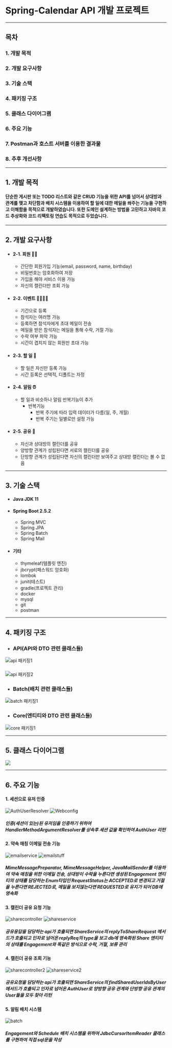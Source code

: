 # Spring-Calendar API 개발 프로젝트

---
## 목차
### 1. 개발 목적
### 2. 개발 요구사항
### 3. 기술 스택
### 4. 패키징 구조
### 5. 클래스 다이어그램
### 6. 주요 기능
### 7. Postman과 호스트 서버를 이용한 결과물
### 8. 추후 개선사항

---
## 1. 개발 목적
#### 단순한 게시판 또는 TODO 리스트와 같은 CRUD 기능을 위한 API를 넘어서 상대방과 관계를 맺고 차단함과 배치 시스템을 이용하여 할 일에 대한 메일을 쏴주는 기능을 구현하고 이해함을 목적으로 개발하였습니다. 또한 도메인 설계하는 방법을 고민하고 자바의 코드 추상화와 코드 리팩토링 연습도 목적으로 두었습니다.

--- 
## 2. 개발 요구사항
* #### 2-1. 회원 👨‍💼
  * 간단한 회원가입 기능(email, password, name, birthday)
  * 비밀번호는 암호화하여 저장
  * 가입을 해야 서비스 이용 가능
  * 자신의 캘린더만 조회 가능
* #### 2-2. 이벤트 👨‍👨‍👧‍👦
  * 기간으로 등록
  * 참석자는 여러명 가능
  * 등록하면 참석자에게 초대 메일이 전송
  * 메일을 받은 참석자는 메일을 통해 수락, 거절 가능
  * 수락 여부 파악 가능
  * 시간이 겹치지 않는 회원만 초대 가능
* #### 2-3. 할 일 📆
  * 할 일은 자신만 등록 가능
  * 시간 등록은 선택적, 디폴트는 자정
* #### 2-4. 알림 ⏰
  * 할 일과 비슷하나 알림 반복기능이 추가
    * 반복기능
      * 반복 주기에 따라 입력 데이터가 다름(일, 주, 개월)
      * 반복 주기는 일별로만 설정 가능
* #### 2-5. 공유 🔄
  * 자신과 상대방의 캘린더를 공유
  * 양방향 관계가 성립된다면 서로의 캘린더를 공유
  * 단방향 관계가 성립된다면 자신의 캘린더만 보여주고 상대방 캘린더는 볼 수 없음

---
## 3. 기술 스택
* #### Java JDK 11
* #### Spring Boot 2.5.2
  * Spring MVC
  * Spring JPA
  * Spring Batch
  * Spring Mail
* #### 기타
  * thymeleaf(템플릿 엔진)
  * jbcrypt(패스워드 암호화)
  * lombok
  * junit(테스트)
  * gradle(프로젝트 관리)
  * docker
  * mysql
  * git
  * postman

---
## 4. 패키징 구조
* ### API(API와 DTO 관련 클래스들)
![api 패키징1](https://user-images.githubusercontent.com/64354998/170936347-302d169e-f55e-4188-99a8-323fa9e3ffbc.PNG)
###
![api 패키징2](https://user-images.githubusercontent.com/64354998/170937000-76a0cf0c-17ab-438f-a02d-6ad8f5ec89af.PNG)
* ### Batch(배치 관련 클래스들)
![batch 패키징1](https://user-images.githubusercontent.com/64354998/170936898-37efc6f2-7250-400c-813d-63cc2e181494.PNG)
* ### Core(엔티티와 DTO 관련 클래스들)
![core 패키징1](https://user-images.githubusercontent.com/64354998/170937279-7b444901-40c0-42bb-a28f-fdbe5aab478f.PNG)

---
## 5. 클래스 다이어그램
![](https://user-images.githubusercontent.com/64354998/170933966-a9c78426-3417-45b7-a71a-b59f905bee37.PNG)

---
## 6. 주요 기능
#### 1. 세션으로 유저 인증
![AuthUserResolver](https://user-images.githubusercontent.com/64354998/170941796-774fdc24-217b-46be-9939-e1958981d85b.PNG)
![Webconfig](https://user-images.githubusercontent.com/64354998/170941911-02bab4ef-80f6-4d3e-9e98-c0b0dce7a553.PNG)
##### 인증(세션이 있는)된 유저임을 인증하기 위하여 HandlerMethodArgumentResolver를 상속후 세션 값을 확인하여 AuthUser 리턴
#### 2. 약속 매칭 이메일 전송 기능
![emailservice](https://user-images.githubusercontent.com/64354998/170943723-e34468a4-4e87-498f-b0b2-e3b4d080aeb7.PNG)
![emailstuff](https://user-images.githubusercontent.com/64354998/170943808-d339f3f0-27a4-4aed-99a8-a31c1da1d9e0.PNG)
##### MimeMessagePreparator, MimeMessageHelper, JavaMailSender를 이용하여  약속 매칭을 위한 이메일 전송, 상대방이 수락을 누른다면 생성된 Engagement 엔티티의 상태를 담당하는 Enum타입인 RequestStatus는 ACCEPTED로 변경되고 거절을 누른다면 REJECTED로, 메일을 보지않는다면 REQUESTED로 유지가 되어 DB에 영속화
#### 3. 캘린더 공유 요청 기능
![sharecontroller](https://user-images.githubusercontent.com/64354998/170946151-952cb6a1-4394-4a13-a8fa-3d1fd919d192.PNG)
![shareservice](https://user-images.githubusercontent.com/64354998/170946503-c13c900b-3a30-4fe3-bb46-99e72f3e9025.PNG)
##### 공유응답을 담당하는 api가 호출되면 ShareService의 replyToShareRequest 메서드가 호출되고 인자로 넘어온 replyReq의 type을 보고 db에 영속화된 Share 엔티티의 상태를 Engagement와 똑같은 방식으로 수락, 거절, 보류 관리
#### 4. 캘린더 공유 조회 기능
![sharecontroller2](https://user-images.githubusercontent.com/64354998/170947220-4566da8a-1bf4-4130-b2ac-b7428c27334f.PNG)
![shareservice2](https://user-images.githubusercontent.com/64354998/170947241-9e582ab3-d8d9-4516-930b-0ecea1445a5c.PNG)
##### 공유요청을 담당하는 api가 호출되면 ShareService의 findSharedUserIdsByUser 메서드가 호출되고 인자로 넘어온 AuthUser로 양방향 공유 관계와 단방향 공유 관계의 User들을 모두 찾아 리턴
#### 5. 알림 배치 시스템
![batch](https://user-images.githubusercontent.com/64354998/170948483-e305b687-227a-4df8-9df1-66d752204b03.PNG)
##### Engagement와 Schedule 배치 시스템을 위하여 JdbcCursorItemReader 클래스를 구현하여 직접 sql문을 작성
